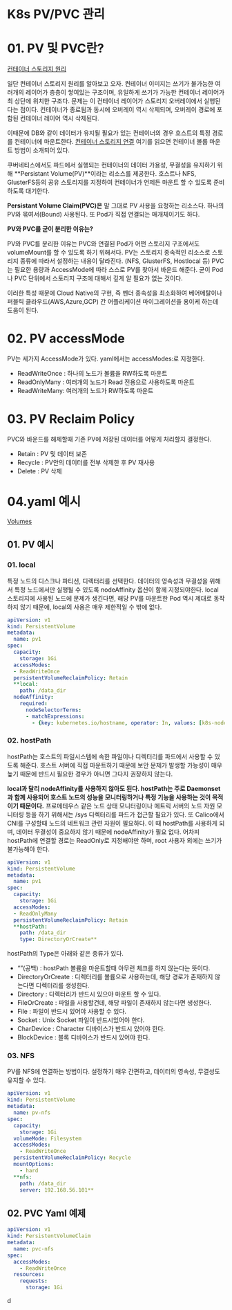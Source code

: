 # K8s PV/PVC 관리

# 01. PV 및 PVC란?

[컨테이너 스토리지 원리](https://www.notion.so/adbce942bba944e2b1a80ef5907c77d1?pvs=21)

일단 컨테이너 스토리지 원리를 알아보고 오자. 컨테이너 이미지는 쓰기가 불가능한 여러개의 레이어가 층층이 쌓여있는 구조이며, 유일하게 쓰기가 가능한 컨테이너 레이어가 최 상단에 위치한 구조다.  문제는 이 컨테이너 레이어가 스토리지 오버레이에서 실행된다는 점이다. 컨테이너가 종료됨과 동시에 오버레이 역시 삭제되며, 오버레이 경로에 포함된 컨테이너 레이어 역시 삭제된다.

이때문에 DB와 같이 데이터가 유지될 필요가 있는 컨테이너의 경우 호스트의 특정 경로를 컨테이너에 마운트한다. [컨테이너 스토리지 연결](https://www.notion.so/3842804c49f44adba545300ec3aa842e?pvs=21) 여기를 읽으면 컨테이너 볼륨 마운트 방법이 소개되어 있다.

쿠버네티스에서도 파드에서 실행되는 컨테이너의 데이터 가용성, 무결성을 유지하기 위해 **Persistant Volume(PV)**이라는 리소스를 제공한다. 호스트나 NFS, GlusterFS등의 공유 스토리지를 지정하여 컨테이너가 언제든 마운트 할 수 있도록 준비하도록 대기한다.

**Persistant Volume Claim(PVC)은** 말 그대로 PV 사용을 요청하는 리소스다. 하나의 PV와 묶여서(Bound) 사용된다. 또 Pod가 직접 연결되는 매개체이기도 하다.

**PV와 PVC를 굳이 분리한 이유는?**

PV와 PVC를 분리한 이유는 PVC와 연결된 Pod가 어떤 스토리지 구조에서도 volumeMount를 할 수 있도록 하기 위해서다. PV는 스토리지 종속적인 리소스로 스토리지 종류에 따라서 설정하는 내용이 달라진다. (NFS, GlusterFS, Hostlocal 등) PVC는 필요한 용량과 AccessMode에 따라 스스로 PV를 찾아서 바운드 해준다. 굳이 Pod나 PVC 단위에서 스토리지 구조에 대해서 깊게 알 필요가 없는 것이다.

이러한 특성 때문에 Cloud Native의 구현, 즉 벤더 종속성을 최소화하여 베어메탈이나 퍼블릭 클라우드(AWS,Azure,GCP) 간 어플리케이션 마이그레이션을 용이케 하는데 도움이 된다.

# 02. PV accessMode

PV는 세가지 AccessMode가 있다. yaml에서는 accessModes:로 지정한다.

- ReadWriteOnce : 하나의 노드가 볼륨을 RW하도록 마운트
- ReadOnlyMany : 여러개의 노드가 Read 전용으로 사용하도록 마운트
- ReadWriteMany: 여러개의 노드가 RW하도록 마운트

# 03. PV Reclaim Policy

PVC와 바운드를 해제할때 기존 PV에 저장된 데이터를 어떻게 처리할지 결정한다.

- Retain : PV 및 데이터 보존
- Recycle : PV안의 데이터를 전부 삭제한 후 PV 재사용
- Delete : PV 삭제

# 04.yaml 예시

[Volumes](https://kubernetes.io/docs/concepts/storage/volumes/)

## 01. PV 예시

### 01. local

특정 노드의 디스크나 파티션, 디렉터리를 선택한다. 데이터의 영속성과 무결성을 위해서 특정 노드에서만 실행될 수 있도록 nodeAffinity 옵션이 함께 지정되야한다. local 스토리지에 사용된 노드에 문제가 생긴다면, 해당 PV를 마운트한 Pod 역시 제대로 동작하지 않기 때문에, local의 사용은 매우 제한적일 수 밖에 없다. 

```yaml
apiVersion: v1
kind: PersistentVolume
metadata:
  name: pv1
spec:
  capacity:
    storage: 1Gi
  accessModes:
  - ReadWriteOnce
  persistentVolumeReclaimPolicy: Retain
  **local:
    path: /data_dir
  nodeAffinity:
    required:
      nodeSelectorTerms:
      - matchExpressions:
        - {key: kubernetes.io/hostname, operator: In, values: [k8s-node1]}**
```

### 02. hostPath

hostPath는 호스트의 파일시스템에 속한 파일이나 디렉터리를 파드에서 사용할 수 있도록 해준다. 호스트 서버에 직접 마운트하기 때문에 보안 문제가 발생할 가능성이 매우 높기 때문에 반드시 필요한 경우가 아니면 그다지 권장하지 않는다.

**local과 달리 nodeAffinity를 사용하지 않아도 된다. hostPath는 주로 Daemonset과 함께 사용되어 호스트 노드의 성능을 모니터링하거나 특정 기능을 사용하는 것이 목적이기 때문이다.** 프로메테우스 같은 노드 상태 모니터링이나 메트릭 서버의 노드 자원 모니터링 등을 하기 위해서는 /sys 디렉터리를 파드가 접근할 필요가 있다. 또 Calico에서 CNI를 구성할때 노드의 네트워크 관련 자원이 필요하다. 이 때 hostPath를 사용하게 되며, 데이터 무결성이 중요하지 않기 때문에 nodeAffinity가 필요 없다. 어차피 hostPath에 연결할 경로는 ReadOnly로 지정해야만 하며, root 사용자 외에는 쓰기가 불가능해야 한다. 

```yaml
apiVersion: v1
kind: PersistentVolume
metadata:
  name: pv1
spec:
  capacity:
    storage: 1Gi
  accessModes:
  - ReadOnlyMany
  persistentVolumeReclaimPolicy: Retain
  **hostPath:
    path: /data_dir
    type: DirectoryOrCreate**
```

hostPath의 Type은 아래와 같은 종류가 있다.

- “”(공백) : hostPath 볼륨을 마운트할때 아무런 체크를 하지 않는다는 뜻이다.
- DirectoryOrCreate : 디렉터리를 볼륨으로 사용하는데, 해당 경로가 존재하지 않는다면 디렉터리를 생성한다.
- Directory : 디렉터리가 반드시 있으야 마운트 할 수 있다.
- FileOrCreate : 파일을 사용할건데, 해당 파일이 존재하지 않는다면 생성한다.
- File : 파일이 반드시 있어야 사용할 수 있다.
- Socket : Unix Socket 파일이 반드시있어야 한다.
- CharDevice : Character 디바이스가 반드시 있어야 한다.
- BlockDevice : 블록 디바이스가 반드시 있어야 한다.

### 03. NFS

PV를 NFS에 연결하는 방법이다. 설정하기 매우 간편하고, 데이터의 영속성, 무결성도 유지할 수 있다. 

```yaml
apiVersion: v1
kind: PersistentVolume
metadata:
  name: pv-nfs
spec:
  capacity:
    storage: 1Gi
  volumeMode: Filesystem
  accessModes:
    - ReadWriteOnce
  persistentVolumeReclaimPolicy: Recycle
  mountOptions:
    - hard
  **nfs:
    path: /data_dir
    server: 192.168.56.101**
```

## 02. PVC Yaml 예제

```yaml
apiVersion: v1
kind: PersistentVolumeClaim
metadata:
  name: pvc-nfs
spec:
  accessModes:
    - ReadWriteOnce
  resources:
    requests:
      storage: 1Gi
```

d
